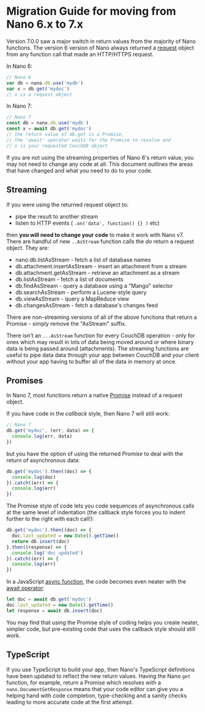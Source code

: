 # Migration Guide for moving from Nano 6.x to 7.x

Version 7.0.0 saw a major switch in return values from the majority of Nano functions. The version 6 version of Nano always returned a [request](https://www.npmjs.com/package/request) object from any function call that made an HTTP/HTTPS request.


In Nano 6:

```js
// Nano 6
var db = nano.db.use('mydb')
var x = db.get('mydoc') 
// x is a request object
```

In Nano 7:

```js
// Nano 7
const db = nano.db.use('mydb')
const x = await db.get('mydoc') 
// the return value of db.get is a Promise, 
// the 'await' operator waits for the Promise to resolve and 
// x is your requested CouchDB object
```

If you are not using the streaming properties of Nano 6's return value, you may not need to change any code at all. This document outlines the areas that have changed and what you need to do to your code.

## Streaming

If you were using the returned request object to:

- pipe the result to another stream
- listen to HTTP events ( `.on('data', function() {} )` etc)

then **you will need to change your code** to make it work with Nano v7. There are handful of new `..AsStream` function calls the *do* return a request object. They are:

- nano.db.listAsStream - fetch a list of database names
- db.attachment.insertAsStream - insert an attachment from a stream
- db.attachment.getAsStream - retrieve an attachment as a stream
- db.listAsStream - fetch a list of documents 
- db.findAsStream - query a database using a "Mango" selector
- db.searchAsStream - perform a Lucene-style query
- db.viewAsStream - query a MapReduce view
- db.changesAsStream - fetch a database's changes feed

There are non-streaming versions of all of the above functions that return a Promise - simply remove the "AsStream" suffix.

There isn't an `...AsStream` function for every CouchDB operation - only for ones which may result in lots of data being moved around or where binary data is being passed around (attachments). The streaming functions are useful to pipe data data through your app between CouchDB and your client without your app having to buffer all of the data in memory at once. 

## Promises

In Nano 7, most functions return a native [Promise](https://developer.mozilla.org/en-US/docs/Web/JavaScript/Reference/Global_Objects/Promise) instead of a request object.

If you have code in the *callback* style, then Nano 7 will still work:

```js
// Nano 7
db.get('mydoc', (err, data) => {
  console.log(err, data)
})
```

but you have the option of using the returned *Promise* to deal with the return of asynchronous data:

```js
db.get('mydoc').then((doc) => {
  console.log(doc)
}).catch((err) => {
  console.log(err)
})
```

The Promise style of code lets you code sequences of asynchronous calls at the same level of indentation (the callback style forces you to indent further to the right with each call!):

```js
db.get('mydoc').then((doc) => {
  doc.last_updated = new Date().getTime()
  return db.insert(doc)
}.then((response) => {
  console.log('doc updated')
}).catch((err) => {
  console.log(err)
})
```

In a JavaScript [async function](https://developer.mozilla.org/en-US/docs/Web/JavaScript/Reference/Statements/async_function), the code becomes even neater with the [await operator](https://developer.mozilla.org/en-US/docs/Web/JavaScript/Reference/Operators/await):

```js
let doc = await db.get('mydoc')
doc.last_updated = new Date().getTime()
let response = await db.insert(doc)
```

You may find that using the Promise style of coding helps you create neater, simpler code, but pre-existing code that uses the callback style should still work.

## TypeScript

If you use TypeScript to build your app, then Nano's TypeScript definitions have been updated to reflect the new return values. Having the Nano `get` function, for example, return a Promise which resolves with a `nano.DocumentGetResponse` means that your code editor can give you a helping hand with code completion, type-checking and a sanity checks leading to more accurate code at the first attempt.

